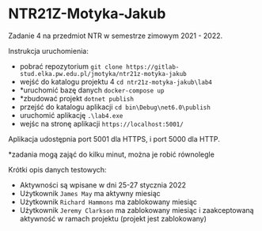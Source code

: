 # NTR21Z-Motyka-Jakub

Zadanie 4 na przedmiot NTR w semestrze zimowym 2021 - 2022.

Instrukcja uruchomienia:
 - pobrać repozytorium `git clone https://gitlab-stud.elka.pw.edu.pl/jmotyka/ntr21z-motyka-jakub`
 - wejść do katalogu projektu 4 `cd ntr21z-motyka-jakub\lab4`
 - *uruchomić bazę danych `docker-compose up`
 - *zbudować projekt `dotnet publish`
 - przejść do katalogu aplikacji `cd bin\Debug\net6.0\publish`
 - uruchomić aplikację `.\lab4.exe`
 - wejśc na stronę aplikacji `https://localhost:5001/`

Aplikacja udostępnia port 5001 dla HTTPS, i port 5000 dla HTTP.

*zadania mogą zająć do kilku minut, można je robić równolegle

Krótki opis danych testowych:
 - Aktywności są wpisane w dni 25-27 stycznia 2022
 - Użytkownik `James May` ma aktywny miesiąc
 - Użytkownik `Richard Hammons` ma zablokowany miesiąc
 - Użytkownik `Jeremy Clarkson` ma zablokowany miesiąc i zaakceptowaną aktywność w ramach projektu (projekt jest zablokowany)
